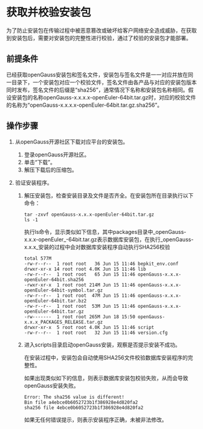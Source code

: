 # 获取并校验安装包<a name="ZH-CN_TOPIC_0251900886"></a>

为了防止安装包在传输过程中被恶意篡改或破坏给客户网络安全造成威胁，在获取到安装包后，需要对安装包的完整性进行校验，通过了校验的安装包才能部署。

## 前提条件<a name="zh-cn_topic_0249784569_zh-cn_topic_0241802590_zh-cn_topic_0085434667_zh-cn_topic_0059782060_section53511076163549"></a>

已经获取openGauss安装包和签名文件，安装包与签名文件是一一对应并放在同一目录下，一个安装包对应一个校验文件，签名文件由各产品与对应的安装包版本同时发布，签名文件的后缀是“sha256”，通常情况下名称和安装包名称相同。假设安装包的名称openGauss-x.x.x.x-openEuler-64bit.tar.gz时，对应的校验文件的名称为“openGauss-x.x.x.x-openEuler-64bit.tar.gz.sha256”。

## 操作步骤<a name="zh-cn_topic_0249784569_zh-cn_topic_0241802590_zh-cn_topic_0085434667_zh-cn_topic_0059782060_section62223956163549"></a>

1.  从openGauss开源社区下载对应平台的安装包。
    1.  登录openGauss开源社区。
    2.  单击“下载”。
    3.  解压下载后的压缩包。

2.  验证安装程序。
    1.  解压安装包，检查安装目录及文件是否齐全。在安装包所在目录执行以下命令：

        ```
        tar -zxvf openGauss-x.x.x-openEuler-64bit.tar.gz
        ls -1
        ```

        执行ls命令，显示类似如下信息，其中packages目录中_openGauss-x.x.x-openEuler_-64bit.tar.gz表示数据库安装包，在执行_openGauss-x.x.x_安装的过程中会对数据库安装程序自动执行SHA256校验

        ```
        total 577M
        -rw-r--r--  1 root root   36 Jun 15 11:46 bepkit_env.conf
        drwxr-xr-x 14 root root 4.0K Jun 15 11:46 lib
        -rw-r--r--  1 root root   65 Jun 15 11:46 openGauss-x.x.x-openEuler-64bit.sha256
        -rwxr-xr-x  1 root root 214M Jun 15 11:46 openGauss-x.x.x-openEuler-64bit-symbol.tar.gz
        -rw-r--r--  1 root root  47M Jun 15 11:46 openGauss-x.x.x-openEuler-64bit.tar.bz2
        -rw-r--r--  1 root root  53M Jun 15 11:46 openGauss-x.x.x-openEuler-64bit.tar.gz
        -rw-------  1 root root 265M Jun 18 15:50 openGauss-x.x.x_PACKAGES_RELEASE.tar.gz
        drwxr-xr-x  5 root root 4.0K Jun 15 11:46 script
        -rw-r--r--  1 root root   32 Jun 15 11:46 version.cfg
        
        ```

    2.  进入scripts目录启动openGauss安装，观察是否提示安装不成功。

        在安装过程中，安装包会自动使用SHA256文件校验数据库安装程序的完整性。

        如果出现类似如下的信息，则表示数据库安装包校验失败，从而会导致openGauss安装失败。

        ```
        Error: The sha256 value is different!
        Bin file a4ebce0b6052723b1f386928e4d820fa2
        sha256 file 4ebce0b6052723b1f386928e4d820fa2
        ```

        如果无任何错误提示，则表示安装程序正确，未被非法修改。



